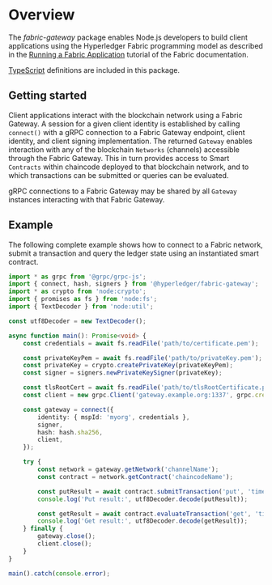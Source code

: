 # Overview

The _fabric-gateway_ package enables Node.js developers to build client applications using the Hyperledger Fabric programming model as described in the [Running a Fabric Application](https://hyperledger-fabric.readthedocs.io/en/latest/write_first_app.html) tutorial of the Fabric documentation.

[TypeScript](http://www.typescriptlang.org/) definitions are included in this package.

## Getting started

Client applications interact with the blockchain network using a Fabric Gateway. A session for a given client identity is established by calling `connect()` with a gRPC connection to a Fabric Gateway endpoint, client identity, and client signing implementation. The returned `Gateway` enables interaction with any of the blockchain `Networks` (channels) accessible through the Fabric Gateway. This in turn provides access to Smart `Contracts` within chaincode deployed to that blockchain network, and to which transactions can be submitted or queries can be evaluated.

gRPC connections to a Fabric Gateway may be shared by all `Gateway` instances interacting with that Fabric Gateway.

## Example

The following complete example shows how to connect to a Fabric network, submit a transaction and query the ledger state using an instantiated smart contract.

```TypeScript
import * as grpc from '@grpc/grpc-js';
import { connect, hash, signers } from '@hyperledger/fabric-gateway';
import * as crypto from 'node:crypto';
import { promises as fs } from 'node:fs';
import { TextDecoder } from 'node:util';

const utf8Decoder = new TextDecoder();

async function main(): Promise<void> {
    const credentials = await fs.readFile('path/to/certificate.pem');

    const privateKeyPem = await fs.readFile('path/to/privateKey.pem');
    const privateKey = crypto.createPrivateKey(privateKeyPem);
    const signer = signers.newPrivateKeySigner(privateKey);

    const tlsRootCert = await fs.readFile('path/to/tlsRootCertificate.pem');
    const client = new grpc.Client('gateway.example.org:1337', grpc.credentials.createSsl(tlsRootCert));

    const gateway = connect({
        identity: { mspId: 'myorg', credentials },
        signer,
        hash: hash.sha256,
        client,
    });

    try {
        const network = gateway.getNetwork('channelName');
        const contract = network.getContract('chaincodeName');

        const putResult = await contract.submitTransaction('put', 'time', new Date().toISOString());
        console.log('Put result:', utf8Decoder.decode(putResult));

        const getResult = await contract.evaluateTransaction('get', 'time');
        console.log('Get result:', utf8Decoder.decode(getResult));
    } finally {
        gateway.close();
        client.close();
    }
}

main().catch(console.error);
```
